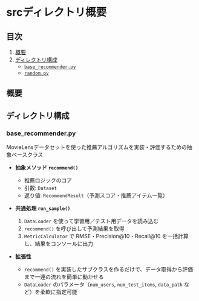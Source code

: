 # srcディレクトリ概要

## 目次
1. [概要](#概要)  
2. [ディレクトリ構成](#ディレクトリ構成)  
   - [`base_recommender.py`](#baserecommenderpy) 
   - [`random.py`](#random) 

## 概要

## ディレクトリ構成
### base_recommender.py
MovieLensデータセットを使った推薦アルゴリズムを実装・評価するための抽象ベースクラス
- **抽象メソッド `recommend()`**  
  - 推薦ロジックのコア  
  - 引数: `Dataset`  
  - 返り値: `RecommendResult`（予測スコア・推薦アイテム一覧）

- **共通処理 `run_sample()`**  
  1. `DataLoader` を使って学習用／テスト用データを読み込む  
  2. `recommend()` を呼び出して予測結果を取得  
  3. `MetricCalculator` で RMSE・Precision@10・Recall@10 を一括計算し、結果をコンソールに出力

- **拡張性**  
  - `recommend()` を実装したサブクラスを作るだけで、データ取得から評価まで一連の流れを簡単に動かせる  
  - `DataLoader` のパラメータ（`num_users`, `num_test_items`, `data_path` など）を柔軟に指定可能
